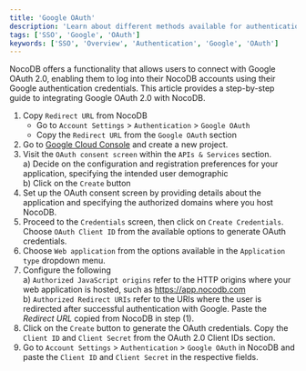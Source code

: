 ```yaml
---
title: 'Google OAuth'
description: 'Learn about different methods available for authentication with NocoDB.'
tags: ['SSO', 'Google', 'OAuth']
keywords: ['SSO', 'Overview', 'Authentication', 'Google', 'OAuth']
---
```


NocoDB offers a functionality that allows users to connect with Google OAuth 2.0, enabling them to log into their NocoDB accounts using their Google authentication credentials. This article provides a step-by-step guide to integrating Google OAuth 2.0 with NocoDB.

1. Copy `Redirect URL` from NocoDB
    - Go to `Account Settings` > `Authentication` > `Google OAuth`
    - Copy the `Redirect URL` from the `Google OAuth` section
2. Go to [Google Cloud Console](https://console.cloud.google.com/) and create a new project.
3. Visit the `OAuth consent screen` within the `APIs & Services` section.  
    a) Decide on the configuration and registration preferences for your application, specifying the intended user demographic  
    b) Click on the `Create` button
4. Set up the OAuth consent screen by providing details about the application and specifying the authorized domains where you host NocoDB.
5. Proceed to the `Credentials` screen, then click on `Create Credentials`. Choose `OAuth Client ID` from the available options to generate OAuth credentials.
6. Choose `Web application` from the options available in the `Application type` dropdown menu.
7. Configure the following  
    a) `Authorized JavaScript origins` refer to the HTTP origins where your web application is hosted, such as https://app.nocodb.com  
    b) `Authorized Redirect URIs` refer to the URIs where the user is redirected after successful authentication with Google. Paste the *Redirect URL* copied from NocoDB in step (1). 
8. Click on the `Create` button to generate the OAuth credentials. Copy the `Client ID` and `Client Secret` from the OAuth 2.0 Client IDs section.
9. Go to `Account Settings` > `Authentication` > `Google OAuth` in NocoDB and paste the `Client ID` and `Client Secret` in the respective fields.

